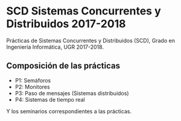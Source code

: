 # SCD Sistemas Concurrentes y Distribuidos 2017-2018
Prácticas de Sistemas Concurrentes y Distribuidos (SCD), Grado en Ingeniería Informática, UGR 2017-2018.

## Composición de las prácticas

- P1: Semáforos
- P2: Monitores
- P3: Paso de mensajes (Sistemas distribuidos)
- P4: Sistemas de tiempo real

Y los seminarios correspondientes a las prácticas.
